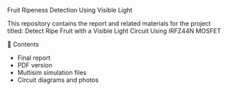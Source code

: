  Fruit Ripeness Detection Using Visible Light

This repository contains the report and related materials for the project titled:
Detect Ripe Fruit with a Visible Light Circuit Using IRFZ44N MOSFET

📄 Contents
- Final report  
-  PDF version
-  Multisim simulation files
-  Circuit diagrams and photos

 
 

